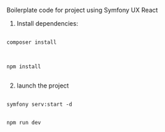 Boilerplate code for project using Symfony UX React

1. Install dependencies:
  ``` composer

  composer install
    
  ```
   
  ```npm

  npm install
   
  ```
2. launch the project

 ```composer
 
 symfony serv:start -d
 
 ```
 
 ```npm
 
 npm run dev
 
 ```
